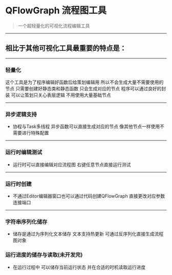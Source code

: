 # QFlowGraph   流程图工具
> 一个超轻量化的可视化流程编辑工具
***
## 相比于其他可视化工具最重要的特点是：
***
### 轻量化 
这个工具是为了程序编辑好函数后给策划编辑用  所以不会生成大量不需要使用的节点
只需要创建好静态类和静态函数 只会生成对应的节点 
程序可以通过良好的封装 可以让策划只关心表层逻辑 不用使用大量基础节点
***
### 异步逻辑支持
- 协程与Task多线程 异步函数可以直接生成对应的节点 像其他节点一样使用不需要进行特殊配置 
***
### 运行时编辑测试
- 运行时可以直接编辑对应流程图 右键任意节点直接运行测试 
***
### 运行时创建
- 不通过Editor编辑器窗口也可以通过代码创建QFlowGraph 直接更改对应参数 连接端口
***
### 字符串序列化储存
- 储存是通过为序列化文本储存 文本支持热更新 可通过反序列化直接生成流程图对象
### 运行进度的储存与读取(未开发完)
- 在运行过程中 可以储存当前运行状态 并在合适的时机读取运行进度
